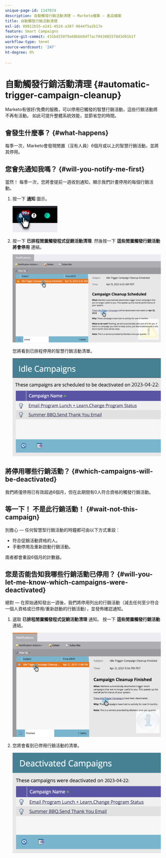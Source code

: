 ```yaml
---
unique-page-id: 1147074
description: 自動觸發行銷活動清理 — Marketo檔案 — 產品檔案
title: 自動觸發行銷活動清理
exl-id: 08012b55-e241-4524-a387-9644f5a2b17e
feature: Smart Campaigns
source-git-commit: 431bd258f9a68bbb9df7acf043085578d3d91b1f
workflow-type: tm+mt
source-wordcount: '247'
ht-degree: 0%

---
```


# 自動觸發行銷活動清理 {#automatic-trigger-campaign-cleanup}

Marketo有很好/免費的服務，可以停用已觸發的智慧行銷活動，這些行銷活動將不再有活動。 如此可提升整體系統效能，並節省您的時間。

## 會發生什麼事？ {#what-happens}

每季一次，Marketo會發現閒置（沒有人員）6個月或以上的智慧行銷活動，並將其停用。

## 您會先通知我嗎？ {#will-you-notify-me-first}

當然！ 每季一次，您將會提前一週收到通知，顯示我們計畫停用的每個行銷活動。

1. 按一下 **通知** 圖示。

   ![](assets/automatic-trigger-campaign-cleanup-1.png)

1. 按一下 **已排程閒置觸發程式促銷活動清理**. 然後按一下 **這些閒置觸發行銷活動將會停用** 連結。

   ![](assets/automatic-trigger-campaign-cleanup-2.png)

   您將看到已排程停用的智慧行銷活動清單。

   ![](assets/automatic-trigger-campaign-cleanup-3.png)

## 將停用哪些行銷活動？ {#which-campaigns-will-be-deactivated}

我們將僅停用已有效超過6個月，但在此期間有0人符合資格的觸發行銷活動。

## 等一下！ 不是此行銷活動！ {#wait-not-this-campaign}

別擔心 — 任何智慧型行銷活動的時鐘都可由以下方式重設：

* 符合促銷活動資格的人。
* 手動停用及重新啟動行銷活動。

兩者都會重設6個月的計數器。

## 您是否能告知我哪些行銷活動已停用？ {#will-you-let-me-know-which-campaigns-were-deactivated}

絕對 — 在原始通知發出一週後，我們將停用列出的行銷活動（減去任何至少符合一個人資格或已停用/重新啟動的行銷活動），並發佈確認通知。

1. 選取 **已排程閒置觸發程式促銷活動清理** 通知。 按一下 **這些閒置觸發行銷活動** 連結。

   ![](assets/automatic-trigger-campaign-cleanup-4.png)

1. 您將會看到已停用行銷活動的清單。

   ![](assets/automatic-trigger-campaign-cleanup-5.png)
